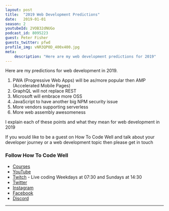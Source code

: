 ```yaml
---
layout: post
title:  "2019 Web Development Predictions"
date:   2019-01-01
season: 2
youtubeId: 2VOB32dNUGo
podcast_id: 8095223
guest: Peter Fisher
guests_twitter: pfwd
profile_img: vNR3QP0D_400x400.jpg
meta:
    description: "Here are my web development predictions for 2019"
---
```

Here are my predictions for web development in 2019.

1) PWA (Progressive Web Apps) will be as/more popular then AMP (Accelerated Mobile Pages)
2) GraphQL will not replace REST
3) Microsoft will embrace more OSS
4) JavaScript to have another big NPM security issue
5) More vendors supporting serverless
6) More web assembly awesomeness

I explain each of these points and what they mean for web development in 2019

If you would like to be a guest on How To Code Well and talk about your developer journey or a web development topic then please get in touch

### Follow How To Code Well
- [Courses](http://howtocodewell.net)
- [YouTube](http://youtube.com/howtocodewell)
- [Twitch](http://twitch.tv/howtocodewell) - Live coding Weekdays at 07:30 and Sundays at 14:30
- [Twitter](https://twitter.com/howtocodewell)
- [Instagram](http://instagram.com/howtocodewell/)
- [Facebook](http://facebook.com/howtocodewell/)
- [Discord](http://howtocodewell.net/discord)

-------------------------------
